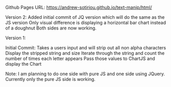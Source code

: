 Github Pages URL:
https://andrew-sotiriou.github.io/text-manip/html/

Version 2:
Added initial commit of JQ version which will do the same as the JS version
Only visual difference is displaying a horizontal bar chart instead of a doughnut
Both sides are now working.

Version 1:

Initial Commit:
Takes a users input and will strip out all non alpha characters
Display the stripped string and size
Iterate through the string and count the number of times each letter appears
Pass those values to ChartJS and display the Chart

Note: I am planning to do one side with pure JS and one side using JQuery. Currently only the pure JS side is working.
